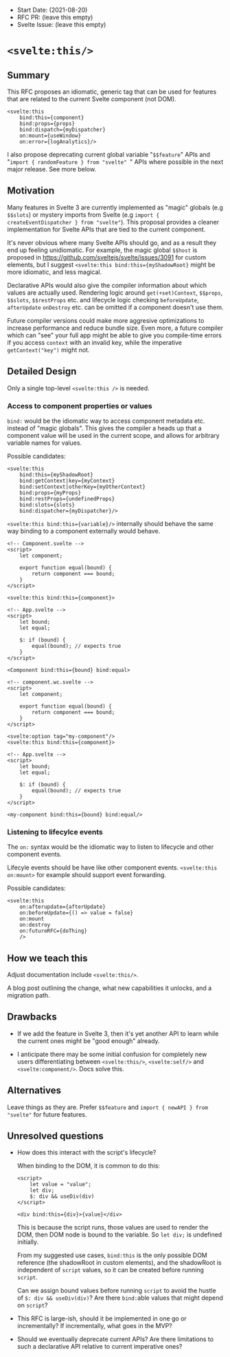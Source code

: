 - Start Date: (2021-08-20)
- RFC PR: (leave this empty)
- Svelte Issue: (leave this empty)

# `<svelte:this/>`

## Summary

This RFC proposes an idiomatic, generic tag that can be used for features that are related
to the current Svelte component (not DOM).
```svelte
<svelte:this
    bind:this={component}
    bind:props={props}
    bind:dispatch={myDispatcher}
    on:mount={useWindow}
    on:error={logAnalytics}/>
```

I also propose deprecating current global variable "`$$feature`" APIs and
"`import { randomFeature } from "svelte" `" APIs where possible in the next major release. See more below.

## Motivation

Many features in Svelte 3 are currently implemented as "magic" globals (e.g `$$slots`)
or mystery imports from Svelte (e.g `import { createEventDispatcher } from "svelte"`).
This proposal provides a cleaner implementation for Svelte APIs that are tied to the current
component.

It's never obvious where many Svelte APIs should go, and as a result they end up feeling
unidiomatic. For example, the magic global `$$host` is proposed in
https://github.com/sveltejs/svelte/issues/3091 for custom elements, but I suggest `<svelte:this bind:this={myShadowRoot}`
 might be more idiomatic, and less magical.

Declarative APIs would also give the compiler information about which values are actually used.
Rendering logic around `get(+set)Context`, `$$props`, `$$slots`, `$$restProps` etc. and lifecycle
logic checking `beforeUpdate`, `afterUpdate` `onDestroy` etc. can be omitted if a component
doesn't use them.

Future compiler versions could make more aggresive optimizations to increase performance and
reduce bundle size. Even more, a future compiler which can "see" your full app might be
able to give you compile-time errors if you access `context` with an invalid key, while the imperative
`getContext("key")` might not.

## Detailed Design

Only a single top-level `<svelte:this />` is needed.

### Access to component properties or values
`bind:` would be the idiomatic way to access component metadata etc. instead
of "magic globals". This gives the compiler a heads up that a component
value will be used in the current scope, and allows
for arbitrary variable names for values.

Possible candidates:
```svelte
<svelte:this
    bind:this={myShadowRoot}
    bind:getContext|key={myContext}
    bind:setContext|otherKey={myOtherContext}
    bind:props={myProps}
    bind:restProps={undefinedProps}
    bind:slots={slots}
    bind:dispatcher={myDispatcher}/>
```

`<svelte:this bind:this={variable}/>` internally should behave the same way binding to a component externally would behave.

```svelte
<!-- Component.svelte -->
<script>
    let component;

    export function equal(bound) {
        return component === bound;
    }
</script>

<svelte:this bind:this={component}>

<!-- App.svelte -->
<script>
    let bound;
    let equal;

    $: if (bound) {
        equal(bound); // expects true
    }
</script>

<Component bind:this={bound} bind:equal>
```

```svelte
<!-- component.wc.svelte -->
<script>
    let component;

    export function equal(bound) {
        return component === bound;
    }
</script>

<svelte:option tag="my-component"/>
<svelte:this bind:this={component}>

<!-- App.svelte -->
<script>
    let bound;
    let equal;

    $: if (bound) {
        equal(bound); // expects true
    }
</script>

<my-component bind:this={bound} bind:equal/>
```

### Listening to lifecylce events

The `on:` syntax would be the idiomatic way to listen to lifecycle and other component events.

Lifecyle events should be have like other component events. `<svelte:this on:mount>`
for example should support event forwarding.

Possible candidates:
```svelte
<svelte:this
    on:afterupdate={afterUpdate}
    on:beforeUpdate={() => value = false}
    on:mount
    on:destroy
    on:futureRFC={doThing}
    />
```

## How we teach this

Adjust documentation include `<svelte:this/>`.

A blog post outlining the change, what new capabilities it unlocks, and a migration path.

## Drawbacks

- If we add the feature in Svelte 3, then it's yet another API to learn while
the current ones might be "good enough" already.

- I anticipate there may be some
initial confusion for completely new users differentiating between
`<svelte:this/>`, `<svelte:self/>` and  `<svelte:component/>`. Docs solve this.

## Alternatives

Leave things as they are. Prefer `$$feature` and `import { newAPI } from "svelte"`
for future features.

## Unresolved questions

* How does this interact with the script's lifecycle?

    When binding to the DOM, it is common to do this:
    ```svelte
    <script>
        let value = "value";
        let div;
        $: div && useDiv(div)
    </script>

    <div bind:this={div}>{value}</div>
    ```
    This is because the script runs, those values are used to render the DOM,
    then DOM node is bound to the variable. So `let div;` is undefined initially.

    From my suggested use cases, `bind:this` is the only possible DOM reference (the shadowRoot
    in custom elements), and the shadowRoot is independent of `script` values,
    so it can be created before running `script`.

    Can we assign bound values before running `script` to avoid the
    hustle of `$: div && useDiv(div)`? Are there `bind:`able values
    that might depend on `script`?

* This RFC is large-ish, should it be implemented in one go or incrementally?
If incrementally, what goes in the MVP?

* Should we eventually deprecate current APIs? Are there limitations to such a
declarative API relative to current imperative ones?

